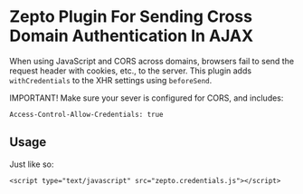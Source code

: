 # Zepto Plugin For Sending Cross Domain Authentication In AJAX

When using JavaScript and CORS across domains, browsers fail to send the request header with cookies, etc., to the server. This plugin adds `withCredentials` to the XHR settings using `beforeSend`.

IMPORTANT! Make sure your sever is configured for CORS, and includes:
    
    Access-Control-Allow-Credentials: true

## Usage

Just like so:

    <script type="text/javascript" src="zepto.credentials.js"></script>